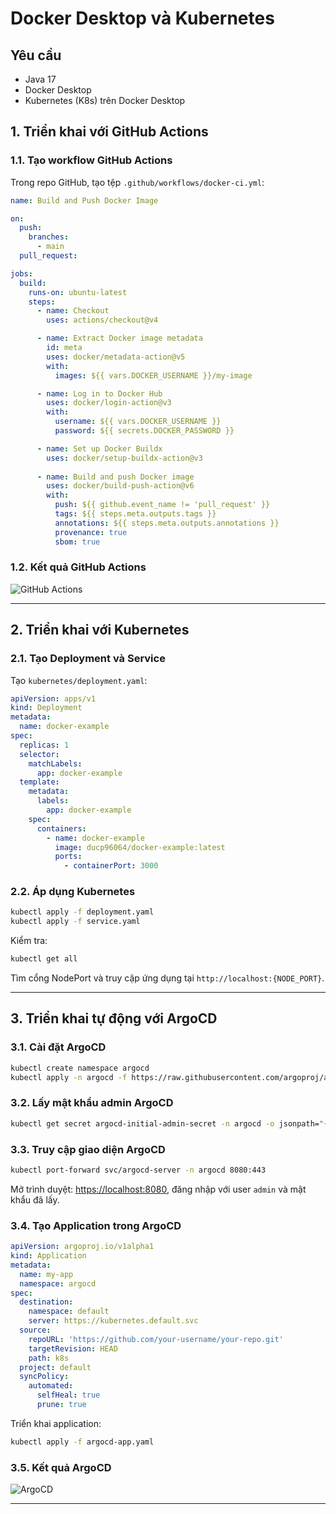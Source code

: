 # Docker Desktop và Kubernetes

## Yêu cầu

- Java 17
- Docker Desktop
- Kubernetes (K8s) trên Docker Desktop

## 1. Triển khai với GitHub Actions

### 1.1. Tạo workflow GitHub Actions

Trong repo GitHub, tạo tệp `.github/workflows/docker-ci.yml`:

```yaml
name: Build and Push Docker Image

on:
  push:
    branches:
      - main
  pull_request:

jobs:
  build:
    runs-on: ubuntu-latest
    steps:
      - name: Checkout
        uses: actions/checkout@v4

      - name: Extract Docker image metadata
        id: meta
        uses: docker/metadata-action@v5
        with:
          images: ${{ vars.DOCKER_USERNAME }}/my-image

      - name: Log in to Docker Hub
        uses: docker/login-action@v3
        with:
          username: ${{ vars.DOCKER_USERNAME }}
          password: ${{ secrets.DOCKER_PASSWORD }}

      - name: Set up Docker Buildx
        uses: docker/setup-buildx-action@v3
      
      - name: Build and push Docker image
        uses: docker/build-push-action@v6
        with:
          push: ${{ github.event_name != 'pull_request' }}
          tags: ${{ steps.meta.outputs.tags }}
          annotations: ${{ steps.meta.outputs.annotations }}
          provenance: true
          sbom: true
```

### 1.2. Kết quả GitHub Actions

![GitHub Actions](/cicd/pic/1.png)

---

## 2. Triển khai với Kubernetes

### 2.1. Tạo Deployment và Service

Tạo `kubernetes/deployment.yaml`:

```yaml
apiVersion: apps/v1
kind: Deployment
metadata:
  name: docker-example
spec:
  replicas: 1
  selector:
    matchLabels:
      app: docker-example
  template:
    metadata:
      labels:
        app: docker-example
    spec:
      containers:
        - name: docker-example
          image: ducp96064/docker-example:latest
          ports:
            - containerPort: 3000
```


### 2.2. Áp dụng Kubernetes

```bash
kubectl apply -f deployment.yaml
kubectl apply -f service.yaml
```

Kiểm tra:

```bash
kubectl get all
```

Tìm cổng NodePort và truy cập ứng dụng tại `http://localhost:{NODE_PORT}`.

---

## 3. Triển khai tự động với ArgoCD

### 3.1. Cài đặt ArgoCD

```bash
kubectl create namespace argocd
kubectl apply -n argocd -f https://raw.githubusercontent.com/argoproj/argo-cd/stable/manifests/install.yaml
```

### 3.2. Lấy mật khẩu admin ArgoCD

```bash
kubectl get secret argocd-initial-admin-secret -n argocd -o jsonpath="{.data.password}" | ForEach-Object { [System.Text.Encoding]::UTF8.GetString([System.Convert]::FromBase64String($_)) }
```

### 3.3. Truy cập giao diện ArgoCD

```bash
kubectl port-forward svc/argocd-server -n argocd 8080:443
```

Mở trình duyệt: [https://localhost:8080](https://localhost:8080), đăng nhập với user `admin` và mật khẩu đã lấy.

### 3.4. Tạo Application trong ArgoCD

```yaml
apiVersion: argoproj.io/v1alpha1
kind: Application
metadata:
  name: my-app
  namespace: argocd
spec:
  destination:
    namespace: default
    server: https://kubernetes.default.svc
  source:
    repoURL: 'https://github.com/your-username/your-repo.git'
    targetRevision: HEAD
    path: k8s
  project: default
  syncPolicy:
    automated:
      selfHeal: true
      prune: true
```

Triển khai application:

```bash
kubectl apply -f argocd-app.yaml
```

### 3.5. Kết quả ArgoCD

![ArgoCD](/cicd/pic/2.png)

---
